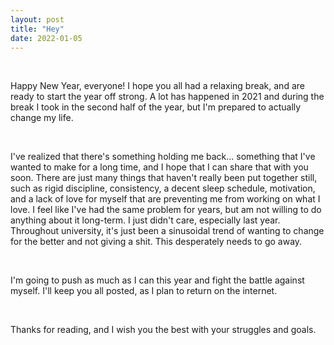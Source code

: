 ```yaml
---
layout: post
title: "Hey"
date: 2022-01-05
---
```


&nbsp;

Happy New Year, everyone! I hope you all had a relaxing break, and are ready to start the year off strong. A lot has happened in 2021 and during the break I took in the second half of the year, but I'm prepared to 
actually change my life.  

&nbsp;

I've realized that there's something holding me back... something that I've wanted to make for a long time, and I hope that I can share that with you soon. There are just many things that haven't really been put together 
still, such as rigid discipline, consistency, a decent sleep schedule, motivation, and a lack of love for myself that are preventing me from working on what I love. I feel like I've had the same problem for years, 
but am not willing to do anything about it long-term. I just didn't care, especially last year. Throughout university, it's just been a sinusoidal trend of wanting to change for the better and not giving a shit. 
This desperately needs to go away.  

&nbsp;

I'm going to push as much as I can this year and fight the battle against myself. I'll keep you all posted, as I plan to return on the internet.  

&nbsp;

Thanks for reading, and I wish you the best with your struggles and goals.